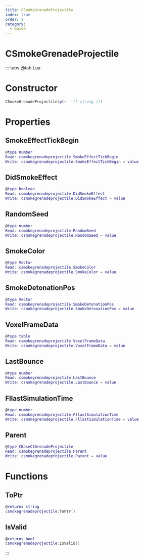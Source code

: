 ```yaml
---
title: CSmokeGrenadeProjectile
index: true
order: 2
category:
  - Guide
---
```


# CSmokeGrenadeProjectile

::: tabs
@tab Lua
# Constructor
```lua
CSmokeGrenadeProjectile(ptr --[[ string ]])
```
# Properties
## SmokeEffectTickBegin 
```lua
@type number
Read: csmokegrenadeprojectile.SmokeEffectTickBegin
Write: csmokegrenadeprojectile.SmokeEffectTickBegin = value
```
## DidSmokeEffect 
```lua
@type boolean
Read: csmokegrenadeprojectile.DidSmokeEffect
Write: csmokegrenadeprojectile.DidSmokeEffect = value
```
## RandomSeed 
```lua
@type number
Read: csmokegrenadeprojectile.RandomSeed
Write: csmokegrenadeprojectile.RandomSeed = value
```
## SmokeColor 
```lua
@type Vector
Read: csmokegrenadeprojectile.SmokeColor
Write: csmokegrenadeprojectile.SmokeColor = value
```
## SmokeDetonationPos 
```lua
@type Vector
Read: csmokegrenadeprojectile.SmokeDetonationPos
Write: csmokegrenadeprojectile.SmokeDetonationPos = value
```
## VoxelFrameData 
```lua
@type table
Read: csmokegrenadeprojectile.VoxelFrameData
Write: csmokegrenadeprojectile.VoxelFrameData = value
```
## LastBounce 
```lua
@type number
Read: csmokegrenadeprojectile.LastBounce
Write: csmokegrenadeprojectile.LastBounce = value
```
## FllastSimulationTime 
```lua
@type number
Read: csmokegrenadeprojectile.FllastSimulationTime
Write: csmokegrenadeprojectile.FllastSimulationTime = value
```
## Parent 
```lua
@type CBaseCSGrenadeProjectile
Read: csmokegrenadeprojectile.Parent
Write: csmokegrenadeprojectile.Parent = value
```
# Functions
## ToPtr
```lua
@returns string
csmokegrenadeprojectile:ToPtr()
```
## IsValid
```lua
@returns bool
csmokegrenadeprojectile:IsValid()
```

:::